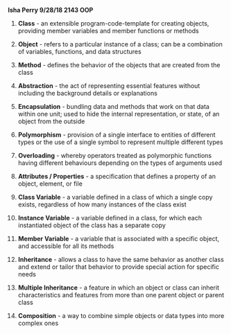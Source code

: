 **Isha Perry
9/28/18
2143 OOP**

1. **Class** - an extensible program-code-template for creating objects, 
               providing member variables and member functions or methods

2. **Object** - refers to a particular instance of a class; can be a 
                combination of variables, functions, and data structures
                
3. **Method** - defines the behavior of the objects that are created from 
                the class
                
4. **Abstraction** - the act of representing essential features without 
                     including the background details or explanations
                     
5. **Encapsulation** - bundling data and methods that work on that data within 
                       one unit; used to hide the internal representation, or 
                       state, of an object from the outside
                       
6. **Polymorphism** - provision of a single interface to entities of different 
                      types or the use of a single symbol to represent multiple 
                      different types
                      
7. **Overloading** - whereby operators treated as polymorphic functions having 
                     different behaviours depending on the types of arguments used
                     
8. **Attributes / Properties** - a specification that defines a property of an 
                                 object, element, or file
                                 
9. **Class Variable** - a variable defined in a class of which a single copy exists, 
                        regardless of how many instances of the class exist
                        
10. **Instance Variable** - a variable defined in a class, for which each 
                            instantiated object of the class has a separate copy
                            
11. **Member Variable** - a variable that is associated with a specific object, 
                          and accessible for all its methods
                          
12. **Inheritance** - allows a class to have the same behavior as another 
                      class and extend or tailor that behavior to provide 
                      special action for specific needs
                      
13. **Multiple Inheritance** - a feature in which an object or class can inherit 
                               characteristics and features from more than one 
                               parent object or parent class
                               
14. **Composition** - a way to combine simple objects or data types into more 
                      complex ones
